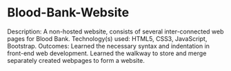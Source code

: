 # Blood-Bank-Website
Description: A non-hosted website, consists of several inter-connected web pages for Blood Bank. 
Technology(s) used: HTML5, CSS3, JavaScript, Bootstrap. 
Outcomes: Learned the necessary syntax and indentation in front-end web development. Learned the walkway to store and merge separately created webpages to form a website.
